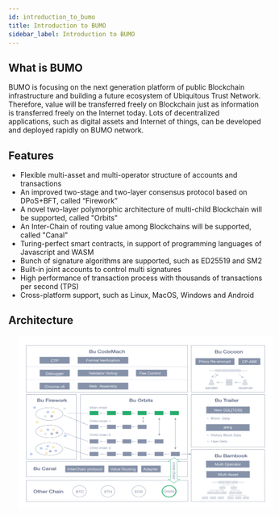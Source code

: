 ```yaml
---
id: introduction_to_bumo
title: Introduction to BUMO
sidebar_label: Introduction to BUMO
---
```

 
## What is BUMO

BUMO is focusing on the next generation platform of public Blockchain infrastructure and building a future ecosystem of Ubiquitous Trust Network. Therefore, value will be transferred freely on Blockchain just as information is transferred freely on the Internet today. Lots of decentralized applications, such as digital assets and Internet of things, can be developed and deployed rapidly on BUMO network.

## Features

- Flexible multi-asset and multi-operator structure of accounts and transactions
- An improved two-stage and two-layer consensus protocol based on DPoS+BFT, called “Firework”
- A novel two-layer polymorphic architecture of multi-child Blockchain will be supported, called "Orbits"
- An Inter-Chain of routing value among Blockchains will be supported, called "Canal"
- Turing-perfect smart contracts, in support of programming languages of Javascript and WASM
- Bunch of signature algorithms are supported, such as ED25519 and SM2
- Built-in joint accounts to control multi signatures
- High performance of transaction process with thousands of transactions per second (TPS)
- Cross-platform support, such as Linux, MacOS, Windows and Android

## Architecture

<img src="/docs/Assets/arch.png"
     style= "margin-left: 20px">
